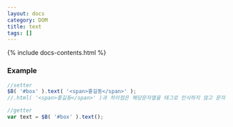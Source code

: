 ```yaml
---
layout: docs
category: DOM
title: text
tags: []
---
```


{% include docs-contents.html %}

### Example
```js
//setter
$B( '#box' ).text( '<span>홍길동</span>' );
//.html( '<span>홍길동</span>' )과 차이점은 해당문자열을 태그로 인식하지 않고 문자열로 인식한다.

//getter
var text = $B( '#box' ).text();
```